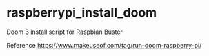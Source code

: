 # raspberrypi_install_doom
Doom 3 install script for Raspbian Buster

Reference
https://www.makeuseof.com/tag/run-doom-raspberry-pi/
